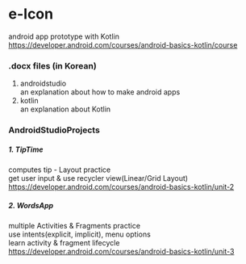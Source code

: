 # e-Icon

android app prototype with Kotlin   
https://developer.android.com/courses/android-basics-kotlin/course

### .docx files (in Korean)
1. androidstudio   
an explanation about how to make android apps
2. kotlin   
an explanation about Kotlin
   
### AndroidStudioProjects
##### 1. TipTime
computes tip - Layout practice  
get user input & use recycler view(Linear/Grid Layout)   
https://developer.android.com/courses/android-basics-kotlin/unit-2   

##### 2. WordsApp
multiple Activities & Fragments practice   
use intents(explicit, implicit), menu options   
learn activity & fragment lifecycle   
https://developer.android.com/courses/android-basics-kotlin/unit-3
